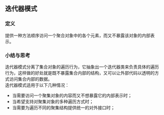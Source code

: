 ## 迭代器模式  
### 定义  
提供一种方法顺序访问一个聚合对象中的各个元素，而又不暴露该对象的内部表示。  

### 小结与思考  
迭代器模式分离了集合对象的遍历行为，它抽象出一个迭代器类来负责具体的遍历行为，这样做的好处就是既不暴露集合内部的结构，又可以让外部代码以透明的方式访问集合内部的数据。  
迭代器模式适用于以下几种情况：  
* 当需要访问一个聚集对象的内容而又不想暴露它的内部表示时；  
* 当希望支持对聚集对象的多种遍历方式时；  
* 当需要为遍历不同的聚集结构提供统一的对外接口时；  


